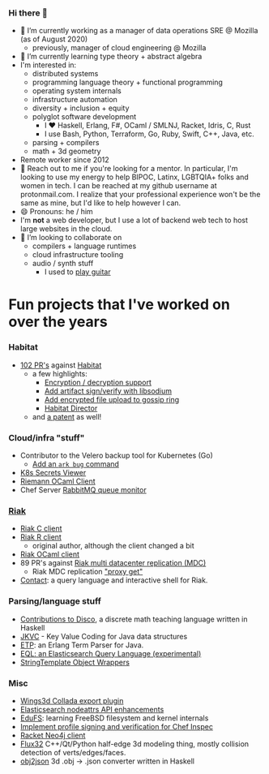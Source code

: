 ### Hi there 👋

- 🔭 I’m currently working as a manager of data operations SRE @ Mozilla (as of August 2020)
  - previously, manager of cloud engineering @ Mozilla
- 🌱 I’m currently learning type theory + abstract algebra
- I'm interested in:
	- distributed systems
	- programming language theory + functional programming
	- operating system internals
	- infrastructure automation
	- diversity + inclusion + equity
	- polyglot software development
	  - I ♥️ Haskell, Erlang, F#, OCaml / SMLNJ, Racket, Idris, C, Rust
	  - I use Bash, Python, Terraform, Go, Ruby, Swift, C++, Java, etc.
	- parsing + compilers
	- math + 3d geometry
- Remote worker since 2012
- 💬 Reach out to me if you're looking for a mentor. In particular, I'm looking to use my energy to help BIPOC, Latinx, LGBTQIA+ folks and women in tech. I can be reached at my github username at protonmail.com. I realize that your professional experience won't be the same as mine, but I'd like to help however I can.
- 😄 Pronouns: he / him
- I'm **not** a web developer, but I use a lot of backend web tech to host large websites in the cloud.
- 👯 I’m looking to collaborate on
  - compilers + language runtimes
  - cloud infrastructure tooling
  - audio / synth stuff
    - I used to [play guitar](https://vimeo.com/259783641)

# Fun projects that I've worked on over the years

### Habitat

- [102 PR's](https://github.com/habitat-sh/habitat/pulls?q=is%3Apr+author%3A%40me+is%3Aclosed) against [Habitat](https://habitat.sh)
  - a few highlights:
    - [Encryption / decryption support](https://github.com/habitat-sh/habitat/pull/171)
    - [Add artifact sign/verify with libsodium](https://github.com/habitat-sh/habitat/pull/357)
    - [Add encrypted file upload to gossip ring](https://github.com/habitat-sh/habitat/pull/452)
    - [Habitat Director](https://github.com/habitat-sh/habitat/pull/541)
  - and [a patent](http://bit.ly/habitat-uspto) as well! 

### Cloud/infra "stuff"

- Contributor to the Velero backup tool for Kubernetes (Go)
	- [Add an `ark bug` command](https://github.com/vmware-tanzu/velero/pull/774)
- [K8s Secrets Viewer](https://github.com/metadave/ksv)
- [Riemann OCaml Client](https://github.com/metadave/riemann-ocaml-client)
- Chef Server [RabbitMQ queue monitor](https://github.com/chef/chef-server/pull/570)

### [Riak](https://en.wikipedia.org/wiki/Riak)

- [Riak C client](https://github.com/metadave/riak-c-client)
- [Riak R client](https://github.com/metadave/riak-r-client)
	- original author, although the client changed a bit
- [Riak OCaml client](https://github.com/metadave/riak-ocaml-client)
- 89 PR's against [Riak multi datacenter replication (MDC)](https://github.com/basho/riak_repl/pulls?q=is%3Apr+author%3A%40me+is%3Aclosed)
  - Riak MDC replication ["proxy get"](https://github.com/basho/riak_repl/pull/75)
- [Contact](https://github.com/metadave/contact): a query language and interactive shell for Riak.

### Parsing/language stuff

- [Contributions to Disco](https://github.com/disco-lang/disco/pulls?q=is%3Apr+author%3A%40me+is%3Aclosed), a discrete math teaching language written in Haskell
- [JKVC](https://github.com/metadave/JKVC) - Key Value Coding for Java data structures
- [ETP](https://github.com/metadave/etp): an Erlang Term Parser for Java.
- [EQL: an Elasticsearch Query Language (experimental)](https://github.com/metadave/eql) 
- [StringTemplate Object Wrappers](https://github.com/metadave/stow)

### Misc

- [Wings3d Collada export plugin](https://github.com/bjorng/wings/blob/master/plugins_src/import_export/wpc_collada.erl)
- [Elasticsearch nodeattrs API enhancements](https://github.com/elastic/elasticsearch/pull/12534)
- [EduFS](https://github.com/metadave/edufs): learning FreeBSD filesystem and kernel internals
- [Implement profile signing and verification for Chef Inspec](https://github.com/inspec/inspec/pull/1228)
- [Racket Neo4j client](https://github.com/metadave/neo4j.rkt)
- [Flux32](https://github.com/metadave/FluxModeler) C++/Qt/Python half-edge 3d modeling thing, mostly collision detection of verts/edges/faces. 
- [obj2json](https://github.com/metadave/obj2json) 3d .obj -> .json converter written in Haskell
